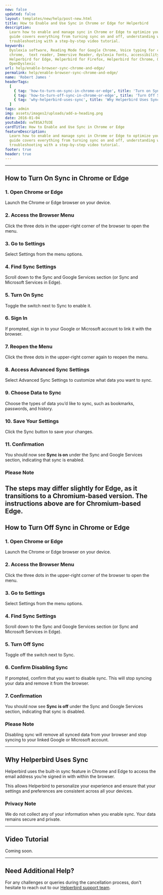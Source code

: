 ```yaml
---
new: false
updated: false
layout: templates/new/help/post-new.html
title: How to Enable and Use Sync in Chrome or Edge for Helperbird
description:
  Learn how to enable and manage sync in Chrome or Edge to optimize your Helperbird experience. This
  guide covers everything from turning sync on and off, understanding why Helperbird uses sync, to
  troubleshooting with a step-by-step video tutorial.
keywords:
  Dyslexia software, Reading Mode for Google Chrome, Voice typing for chrome, Text to speech for
  chrome,  text reader, Immersive Reader, dyslexia fonts, accessibility software, dyslexia software,
  Helperbird for Edge, Helperbird for Firefox, Helperbird for Chrome, Opendyslexic for Chrome,
  OpenDyslexic
url: help/enable-browser-sync-chrome-and-edge/
permalink: help/enable-browser-sync-chrome-and-edge/
name: 'Robert James '
headerTags:
  [
    { tag: 'how-to-turn-on-sync-in-chrome-or-edge', title: 'Turn on Sync' },
    { tag: 'how-to-turn-off-sync-in-chrome-or-edge', title: 'Turn Off Sync' },
    { tag: 'why-helperbird-uses-sync', title: 'Why Helperbird Uses Sync' }
  ]
tags: admin
img: assets/images2/uploads/add-a-heading.png
date: 2016-01-04
youtubeId: vwT8SAJfU3E
cardTitle: How to Enable and Use Sync in Chrome or Edge
featureDescription:
  Learn how to enable and manage sync in Chrome or Edge to optimize your Helperbird experience. This
  guide covers everything from turning sync on and off, understanding why Helperbird uses sync, to
  troubleshooting with a step-by-step video tutorial.
footer: true
header: true
---
```


---

## How to Turn On Sync in Chrome or Edge

### 1. Open Chrome or Edge

Launch the Chrome or Edge browser on your device.

### 2. Access the Browser Menu

Click the three dots in the upper-right corner of the browser to open the menu.

### 3. Go to Settings

Select Settings from the menu options.

### 4. Find Sync Settings

Scroll down to the Sync and Google Services section (or Sync and Microsoft Services in Edge).

### 5. Turn On Sync

Toggle the switch next to Sync to enable it.

### 6. Sign In

If prompted, sign in to your Google or Microsoft account to link it with the browser.

### 7. Reopen the Menu

Click the three dots in the upper-right corner again to reopen the menu.

### 8. Access Advanced Sync Settings

Select Advanced Sync Settings to customize what data you want to sync.

### 9. Choose Data to Sync

Choose the types of data you’d like to sync, such as bookmarks, passwords, and history.

### 10. Save Your Settings

Click the Sync button to save your changes.

### 11. Confirmation

You should now see **Sync is on** under the Sync and Google Services section, indicating that sync
is enabled.

### Please Note

## The steps may differ slightly for Edge, as it transitions to a Chromium-based version. The instructions above are for Chromium-based Edge.

## How to Turn Off Sync in Chrome or Edge

### 1. Open Chrome or Edge

Launch the Chrome or Edge browser on your device.

### 2. Access the Browser Menu

Click the three dots in the upper-right corner of the browser to open the menu.

### 3. Go to Settings

Select Settings from the menu options.

### 4. Find Sync Settings

Scroll down to the Sync and Google Services section (or Sync and Microsoft Services in Edge).

### 5. Turn Off Sync

Toggle off the switch next to Sync.

### 6. Confirm Disabling Sync

If prompted, confirm that you want to disable sync. This will stop syncing your data and remove it
from the browser.

### 7. Confirmation

You should now see **Sync is off** under the Sync and Google Services section, indicating that sync
is disabled.

### Please Note

Disabling sync will remove all synced data from your browser and stop syncing to your linked Google
or Microsoft account.

---

## Why Helperbird Uses Sync

Helperbird uses the built-in sync feature in Chrome and Edge to access the email address you’re
signed in with within the browser.

This allows Helperbird to personalize your experience and ensure that your settings and preferences
are consistent across all your devices.

### Privacy Note

We do not collect any of your information when you enable sync. Your data remains secure and
private.

---

## Video Tutorial

Coming soon.

---

## Need Additional Help?

For any challenges or queries during the cancellation process, don't hesitate to reach out to our
[Helperbird support team](https://www.helperbird.com/support).

